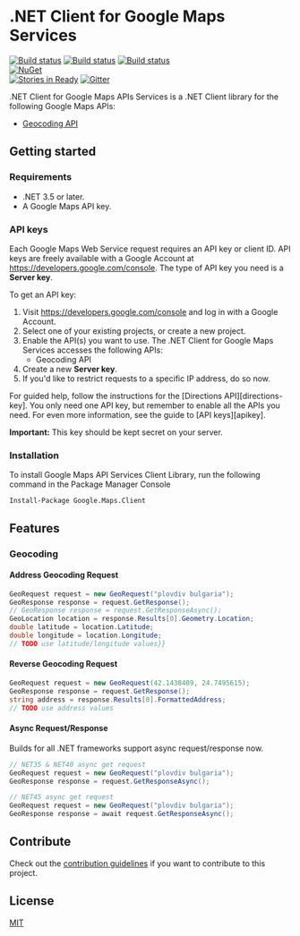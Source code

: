 # .NET Client for Google Maps Services

[![Build status](https://ci.appveyor.com/api/projects/status/ihwbnutdfeyb34pb?svg=true)](https://ci.appveyor.com/project/velyo/google-maps-services) 
[![Build status](https://ci.appveyor.com/api/projects/status/ihwbnutdfeyb34pb/branch/net35?svg=true&pendingText=net35&failingText=net35&passingText=net35)](https://ci.appveyor.com/project/velyo/google-maps-services/branch/net35) 
[![Build status](https://ci.appveyor.com/api/projects/status/ihwbnutdfeyb34pb/branch/net40?svg=true&pendingText=net40&failingText=net40&passingText=net40)](https://ci.appveyor.com/project/velyo/google-maps-services/branch/net40)  
[![NuGet](https://img.shields.io/nuget/v/Google.Maps.Client.svg?maxAge=2592000)](https://www.nuget.org/packages/Google.Maps.Client/)  
[![Stories in Ready](https://badge.waffle.io/velyo/google-maps-services.svg?label=ready&title=Ready)](http://waffle.io/velyo/google-maps-services) 
[![Gitter](https://badges.gitter.im/velyo/google-maps-services.svg)](https://gitter.im/velyo/google-maps-services?utm_source=badge&utm_medium=badge&utm_campaign=pr-badge) 

.NET Client for Google Maps APIs Services is a .NET Client library for the following Google Maps APIs:

 - [Geocoding API](https://developers.google.com/maps/documentation/geocoding)

## Getting started

### Requirements

 - .NET 3.5 or later.
 - A Google Maps API key.

### API keys

Each Google Maps Web Service request requires an API key or client ID. API keys
are freely available with a Google Account at
https://developers.google.com/console. The type of API key you need is a 
**Server key**. 

To get an API key:

 1. Visit https://developers.google.com/console and log in with
    a Google Account.
 1. Select one of your existing projects, or create a new project.
 1. Enable the API(s) you want to use. The .NET Client for Google Maps Services
    accesses the following APIs:
    * Geocoding API
 1. Create a new **Server key**.
 1. If you'd like to restrict requests to a specific IP address, do so now.
 
For guided help, follow the instructions for the [Directions API][directions-key]. 
You only need one API key, but remember to enable all the APIs you need.
For even more information, see the guide to [API keys][apikey].

**Important:** This key should be kept secret on your server.

### Installation

To install Google Maps API Services Client Library, run the following command in the Package Manager Console

```
Install-Package Google.Maps.Client
```

## Features
 
### Geocoding

#### Address Geocoding Request

```csharp
GeoRequest request = new GeoRequest("plovdiv bulgaria");
GeoResponse response = request.GetResponse();
// GeoResponse response = request.GetResponseAsync();
GeoLocation location = response.Results[0].Geometry.Location;
double latitude = location.Latitude;
double longitude = location.Longitude;
// TODO use latitude/longitude values}}
```

#### Reverse Geocoding Request

```csharp
GeoRequest request = new GeoRequest(42.1438409, 24.7495615);
GeoResponse response = request.GetResponse();
string address = response.Results[0].FormattedAddress;
// TODO use address values
```

#### Async Request/Response

Builds for all .NET frameworks support async request/response now.

```csharp
// NET35 & NET40 async get request
GeoRequest request = new GeoRequest("plovdiv bulgaria");
GeoResponse response = request.GetResponseAsync();
```

```csharp
// NET45 async get request
GeoRequest request = new GeoRequest("plovdiv bulgaria");
GeoResponse response = await request.GetResponseAsync();
```

## Contribute

Check out the [contribution guidelines](https://github.com/velyo/google-maps-services/blob/master/CONTRIBUTING.md) if you want to contribute to this project.

## License

[MIT](https://github.com/velyo/google-maps-services/blob/master/LICENSE)